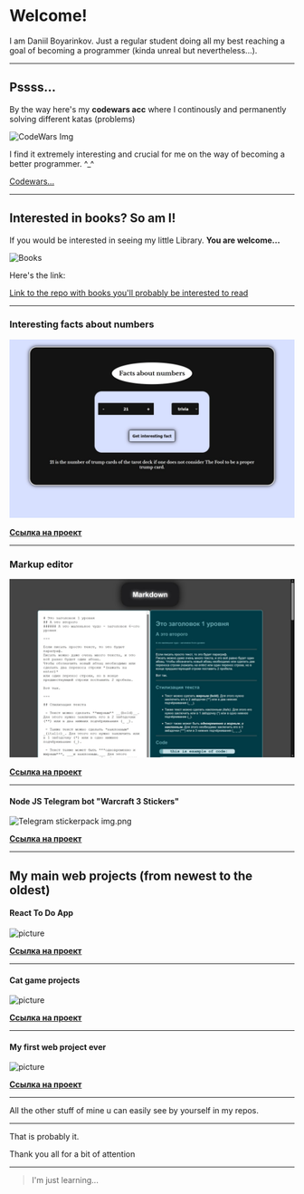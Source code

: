 # Welcome!

I am Daniil Boyarinkov. Just a regular student doing all my best reaching a goal of becoming a programmer (kinda unreal but nevertheless...).

---

## Pssss...

By the way here's my **codewars acc** where I continously and permanently solving different katas (problems)

<img width="318" alt="CodeWars Img" src="https://user-images.githubusercontent.com/89917619/156875703-9dbc3da9-a4d1-48d6-a471-8dd857ec450a.png">

I find it extremely interesting and crucial for me on the way of becoming a better programmer. ^_^

[Codewars...](https://www.codewars.com/users/BitDittoWit)

---

## Interested in books? So am I!

If you would be interested in seeing my little Library. **You are welcome...**

![Books](https://user-images.githubusercontent.com/89917619/156875713-b5f68afa-f9b6-4d26-9ab2-1f7c3661de57.png)

Here's the link:

[Link to the repo with books you'll probably be interested to read](https://github.com/daniilboyarinkov/Library)

---

### Interesting facts about numbers

![preview](https://github.com/daniilboyarinkov/InterestingFactsAboutNumbers/blob/master/preview.png)

**[Ссылка на проект](https://github.com/daniilboyarinkov/InterestingFactsAboutNumbers)**

---

### Markup editor

![markup editor img](https://github.com/daniilboyarinkov/markdown-learning-editor/blob/master/public/imgs/1.jpg)

**[Ссылка на проект](https://github.com/daniilboyarinkov/markdown-learning-editor)**

---

#### Node JS Telegram bot "Warcraft 3 Stickers"

![Telegram stickerpack img.png](https://st1.latestly.com/wp-content/uploads/2020/12/Telegram-1-380x214.jpg)

**[Ссылка на проект](https://github.com/daniilboyarinkov/Warcraft_III_Sticker_bot)**

---

## My main web projects (from newest to the oldest)

#### React To Do App

![picture](https://user-images.githubusercontent.com/89917619/156036573-e8baa718-7c19-47a0-abf7-3e100329fade.png)

**[Ссылка на проект](https://github.com/daniilboyarinkov/React_To-Do-App-Example)**

---

#### Cat game projects

![picture](https://user-images.githubusercontent.com/89917619/156006470-1e2485b4-a976-42a3-b312-30f7a7322f25.png)

**[Ссылка на проект](https://github.com/daniilboyarinkov/Cat_game_project)**

---

#### My first web project ever

![picture](https://user-images.githubusercontent.com/89917619/156020562-090aabe6-fd64-46af-b200-1af4bdd3c034.png)

**[Ссылка на проект](https://github.com/daniilboyarinkov/Anime.js_first_visualisation)**

---

All the other stuff of mine u can easily see by yourself in my repos. 

---

That is probably it. 

Thank you all for a bit of attention

---

> I'm just learning...
